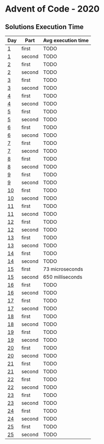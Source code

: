 # Advent of Code - 2020

## Solutions Execution Time
| Day | Part   | Avg execution time |
| --- | ------ | ------------------ |
|  [1](./day_1.hpp)  | first  | TODO
|  [1](./day_1.hpp)  | second | TODO
|  [2](./day_2.hpp)  | first  | TODO
|  [2](./day_2.hpp)  | second | TODO
|  [3](./day_3.hpp)  | first  | TODO
|  [3](./day_3.hpp)  | second | TODO
|  [4](./day_4.hpp)  | first  | TODO
|  [4](./day_4.hpp)  | second | TODO
|  [5](./day_5.hpp)  | first  | TODO
|  [5](./day_5.hpp)  | second | TODO
|  [6](./day_6.hpp)  | first  | TODO
|  [6](./day_6.hpp)  | second | TODO
|  [7](./day_7.hpp)  | first  | TODO
|  [7](./day_7.hpp)  | second | TODO
|  [8](./day_8.hpp)  | first  | TODO
|  [8](./day_8.hpp)  | second | TODO
|  [9](./day_9.hpp)  | first  | TODO
|  [9](./day_9.hpp)  | second | TODO
|  [10](./day_10.hpp)  | first  | TODO
|  [10](./day_10.hpp)  | second | TODO
|  [11](./day_11.hpp)  | first  | TODO
|  [11](./day_11.hpp)  | second | TODO
|  [12](./day_12.hpp)  | first  | TODO
|  [12](./day_12.hpp)  | second | TODO
|  [13](./day_13.hpp)  | first  | TODO
|  [13](./day_13.hpp)  | second | TODO
|  [14](./day_14.hpp)  | first  | TODO
|  [14](./day_14.hpp)  | second | TODO
|  [15](./day_15.hpp)  | first  | 73 microseconds
|  [15](./day_15.hpp)  | second | 650 milliseconds
|  [16](./day_16.hpp)  | first  | TODO
|  [16](./day_16.hpp)  | second | TODO
|  [17](./day_17.hpp)  | first  | TODO
|  [17](./day_17.hpp)  | second | TODO
|  [18](./day_18.hpp)  | first  | TODO
|  [18](./day_18.hpp)  | second | TODO
|  [19](./day_19.hpp)  | first  | TODO
|  [19](./day_19.hpp)  | second | TODO
|  [20](./day_20.hpp)  | first  | TODO
|  [20](./day_20.hpp)  | second | TODO
|  [21](./day_21.hpp)  | first  | TODO
|  [21](./day_21.hpp)  | second | TODO
|  [22](./day_22.hpp)  | first  | TODO
|  [22](./day_22.hpp)  | second | TODO
|  [23](./day_23.hpp)  | first  | TODO
|  [23](./day_23.hpp)  | second | TODO
|  [24](./day_24.hpp)  | first  | TODO
|  [24](./day_24.hpp)  | second | TODO
|  [25](./day_25.hpp)  | first  | TODO
|  [25](./day_25.hpp)  | second | TODO